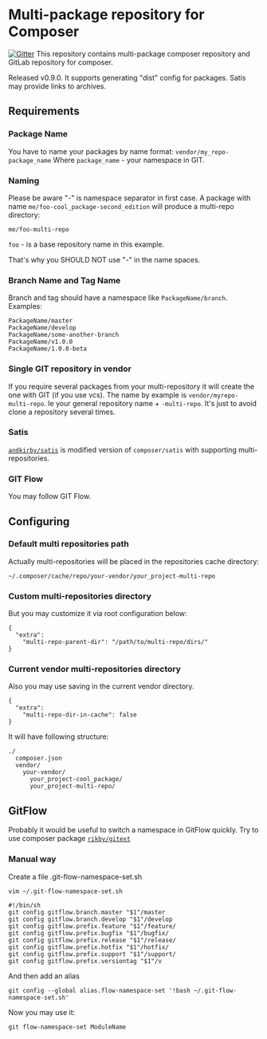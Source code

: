 # Multi-package repository for Composer

[![Gitter](https://badges.gitter.im/Join%20Chat.svg)](https://gitter.im/andkirby/multi-repo-composer?utm_source=badge&utm_medium=badge&utm_campaign=pr-badge&utm_content=badge)
This repository contains multi-package composer repository and GitLab repository for composer.

Released v0.9.0.
It supports generating "dist" config for packages. Satis may provide links to archives.

## Requirements
### Package Name
You have to name your packages by name format:
`vendor/my_repo-package_name`
Where `package_name` - your namespace in GIT.

### Naming
Please be aware "-" is namespace separator in first case.
A package with name `me/foo-cool_package-second_edition` will produce a multi-repo directory:
```
me/foo-multi-repo
```

`foo` - is a base repository name in this example.

That's why you SHOULD NOT use "-" in the name spaces.

### Branch Name and Tag Name
Branch and tag should have a namespace like `PackageName/branch`.
Examples:
```
PackageName/master
PackageName/develop
PackageName/some-another-branch
PackageName/v1.0.0
PackageName/1.0.0-beta
```

### Single GIT repository in vendor
If you require several packages from your multi-repository it will create the one with GIT (if you use vcs).
The name by example is `vendor/myrepo-multi-repo`. Ie your general repository name + `-multi-repo`.
It's just to avoid clone a repository several times.

### Satis
[`andkirby/satis`](https://github.com/andkirby/satis) is modified version of `composer/satis` with supporting multi-repositories.

### GIT Flow
You may follow GIT Flow.

## Configuring
### Default multi repositories path
Actually multi-repositories will be placed in the repositories cache directory: 
```
~/.composer/cache/repo/your-vendor/your_project-multi-repo
```

### Custom multi-repositories directory
But you may customize it via root configuration below:
```
{
  "extra":
    "multi-repo-parent-dir": "/path/to/multi-repo/dirs/"
}
```

### Current vendor multi-repositories directory
Also you may use saving in the current vendor directory.
```
{
  "extra":
    "multi-repo-dir-in-cache": false
}
```

It will have following structure:

```
./
  composer.json
  vendor/
    your-vendor/
      your_project-cool_package/
      your_project-multi-repo/
```

## GitFlow
Probably it would be useful to switch a namespace in GitFlow quickly.
Try to use composer package [`rikby/gitext`](../../../../rikby/gitext#gitflow-settings-for-multi-composer-repository)

### Manual way
Create a file .git-flow-namespace-set.sh
```
vim ~/.git-flow-namespace-set.sh
```
```shell
#!/bin/sh
git config gitflow.branch.master "$1"/master
git config gitflow.branch.develop "$1"/develop
git config gitflow.prefix.feature "$1"/feature/
git config gitflow.prefix.bugfix "$1"/bugfix/
git config gitflow.prefix.release "$1"/release/
git config gitflow.prefix.hotfix "$1"/hotfix/
git config gitflow.prefix.support "$1"/support/
git config gitflow.prefix.versiontag "$1"/v
```
And then add an alias
```shell
git config --global alias.flow-namespace-set '!bash ~/.git-flow-namespace-set.sh'
```
Now you may use it:
```
git flow-namespace-set ModuleName
```
